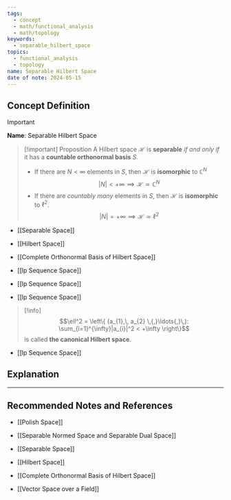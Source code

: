 ```yaml
---
tags:
  - concept
  - math/functional_analysis
  - math/topology
keywords:
  - separable_hilbert_space
topics:
  - functional_analysis
  - topology
name: Separable Hilbert Space
date of note: 2024-05-15
---
```


## Concept Definition

>[!important]
>**Name**: Separable Hilbert Space

>[!important] Proposition
>A Hilbert space $\mathcal{H}$ is **separable** *if and only if* it has a **countable orthonormal basis** $S$. 
>
>- If there are $N < \infty$ elements in $S$, then $\mathcal{H}$ is **isomorphic** to $\mathbb{C}^N$
>$$
> |N| < +\infty \implies \mathcal{H} \simeq \mathbb{C}^N
>$$
>- If there are *countably many* elements in $S$, then $\mathcal{H}$ is **isomorphic** to $\ell^{2}$.
>$$
>|N| = + \infty \implies \mathcal{H} \simeq \ell^2
>$$  

- [[Separable Space]]
- [[Hilbert Space]]
- [[Complete Orthonormal Basis of Hilbert Space]]
- [[lp Sequence Space]]

- [[lp Sequence Space]]
- [[lp Sequence Space]]

>[!info]
>$$\ell^2 = \left\{  (a_{1},\, a_{2} \,{,}\ldots{,}\,): \sum_{i=1}^{\infty}|a_{i}|^2 < +\infty  \right\}$$ is called **the canonical Hilbert space**.

- [[lp Sequence Space]]
## Explanation





-----------
##  Recommended Notes and References

- [[Polish Space]]

- [[Separable Normed Space and Separable Dual Space]]
- [[Separable Space]]
- [[Hilbert Space]]
- [[Complete Orthonormal Basis of Hilbert Space]]
- [[Vector Space over a Field]]

